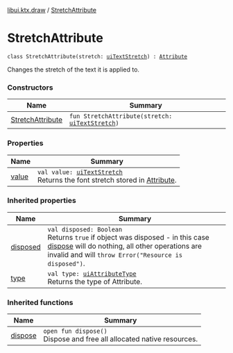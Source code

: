 [libui.ktx.draw](../README.md) / [StretchAttribute](README.md)

# StretchAttribute

`class StretchAttribute(stretch: `[`uiTextStretch`](../../libui/ui-text-stretch.md)`) : `[`Attribute`](../-attribute/README.md)

Changes the stretch of the text it is applied to.

### Constructors

| Name | Summary |
|---|---|
| [StretchAttribute](-stretch-attribute.md) | `fun StretchAttribute(stretch: `[`uiTextStretch`](../../libui/ui-text-stretch.md)`)` |

### Properties

| Name | Summary |
|---|---|
| [value](value.md) | `val value: `[`uiTextStretch`](../../libui/ui-text-stretch.md)<br>Returns the font stretch stored in [Attribute](../-attribute/README.md). |

### Inherited properties

| Name | Summary |
|---|---|
| [disposed](../../libui.ktx/-disposable/disposed.md) | `val disposed: Boolean`<br>Returns `true` if object was disposed - in this case [dispose](../../libui.ktx/-disposable/dispose.md) will do nothing, all other operations are invalid and will `throw Error("Resource is disposed")`. |
| [type](../-attribute/type.md) | `val type: `[`uiAttributeType`](../../libui/ui-attribute-type.md)<br>Returns the type of Attribute. |

### Inherited functions

| Name | Summary |
|---|---|
| [dispose](../../libui.ktx/-disposable/dispose.md) | `open fun dispose()`<br>Dispose and free all allocated native resources. |

